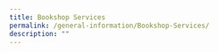 ```yaml
---
title: Bookshop Services
permalink: /general-information/Bookshop-Services/
description: ""
---
```

